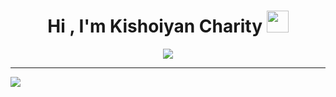 <h1 align="center">Hi , I'm Kishoiyan Charity <img src="https://media.giphy.com/media/hvRJCLFzcasrR4ia7z/giphy.gif" width="35"></h1>
<p align="center">
  <a href="https://github.com/DenverCoder1/readme-typing-svg">
<img src="https://readme-typing-svg.herokuapp.com?lines=🌱%20Junior%20Software%20Developer%20on%20a coding%20coding%20adventure!%20,%20Eager%20to%20learn%20,%20Cat%20Cuddler%20🐱;">


  </a>
</p>


---
[![](https://visitcount.itsvg.in/api?id=Kishoiyan-Charity1&icon=0&color=0)](https://visitcount.itsvg.in)

  









